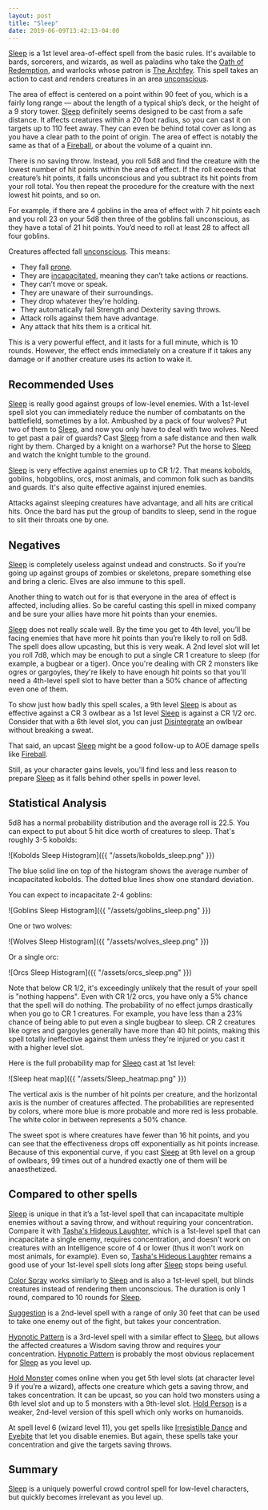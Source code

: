 ```yaml
---
layout: post
title: "Sleep"
date: 2019-06-09T13:42:13-04:00
---
```


[Sleep](https://www.dndbeyond.com/spells/sleep) is a 1st level area-of-effect spell from the basic rules. It's available to bards, sorcerers, and wizards, as well as paladins who take the [Oath of Redemption](https://www.dndbeyond.com/classes/paladin#OathofRedemption), and warlocks whose patron is [The Archfey](https://www.dndbeyond.com/classes/warlock#TheArchfey). This spell takes an action to cast and renders creatures in an area [unconscious](https://www.dndbeyond.com/sources/basic-rules/appendix-a-conditions#Unconscious).

The area of effect is centered on a point within 90 feet of you, which is a fairly long range — about the length of a typical ship’s deck, or the height of a 9 story tower. [Sleep](https://www.dndbeyond.com/spells/sleep) definitely seems designed to be cast from a safe distance. It affects creatures within a 20 foot radius, so you can cast it on targets up to 110 feet away. They can even be behind total cover as long as you have a clear path to the point of origin. The area of effect is notably the same as that of a [Fireball](https://www.dndbeyond.com/spells/fireball), or about the volume of a quaint inn.

There is no saving throw. Instead, you roll 5d8 and find the creature with the lowest number of hit points within the area of effect. If the roll exceeds that creature’s hit points, it falls unconscious and you subtract its hit points from your roll total. You then repeat the procedure for the creature with the next lowest hit points, and so on.

For example, if there are 4 goblins in the area of effect with 7 hit points each and you roll 23 on your 5d8 then three of the goblins fall unconscious, as they have a total of 21 hit points. You’d need to roll at least 28 to affect all four goblins.

Creatures affected fall [unconscious](https://www.dndbeyond.com/sources/basic-rules/appendix-a-conditions#Unconscious). This means:

* They fall [prone](https://www.dndbeyond.com/sources/basic-rules/appendix-a-conditions#Prone).
* They are [incapacitated](https://www.dndbeyond.com/sources/basic-rules/appendix-a-conditions#Incapacitated), meaning they can’t take actions or reactions.
* They can’t move or speak.
* They are unaware of their surroundings.
* They drop whatever they’re holding.
* They automatically fail Strength and Dexterity saving throws.
* Attack rolls against them have advantage.
* Any attack that hits them is a critical hit.

This is a very powerful effect, and it lasts for a full minute, which is 10 rounds. However, the effect ends immediately on a creature if it takes any damage or if another creature uses its action to wake it.

## Recommended Uses

[Sleep](https://www.dndbeyond.com/spells/sleep) is really good against groups of low-level enemies. With a 1st-level spell slot you can immediately reduce the number of combatants on the battlefield, sometimes by a lot. Ambushed by a pack of four wolves? Put two of them to [Sleep](https://www.dndbeyond.com/spells/sleep), and now you only have to deal with two wolves. Need to get past a pair of guards? Cast [Sleep](https://www.dndbeyond.com/spells/sleep) from a safe distance and then walk right by them. Charged by a knight on a warhorse? Put the horse to [Sleep](https://www.dndbeyond.com/spells/sleep) and watch the knight tumble to the ground.

[Sleep](https://www.dndbeyond.com/spells/sleep) is very effective against enemies up to CR 1/2. That means kobolds, goblins, hobgoblins, orcs, most animals, and common folk such as bandits and guards. It's also quite effective against injured enemies.

Attacks against sleeping creatures have advantage, and all hits are critical hits. Once the bard has put the group of bandits to sleep, send in the rogue to slit their throats one by one.

## Negatives

[Sleep](https://www.dndbeyond.com/spells/sleep) is completely useless against undead and constructs. So if you’re going up against groups of zombies or skeletons, prepare something else and bring a cleric. Elves are also immune to this spell.

Another thing to watch out for is that everyone in the area of effect is affected, including allies. So be careful casting this spell in mixed company and be sure your allies have more hit points than your enemies.

[Sleep](https://www.dndbeyond.com/spells/sleep) does not really scale well. By the time you get to 4th level, you’ll be facing enemies that have more hit points than you’re likely to roll on 5d8. The spell does allow upcasting, but this is very weak. A 2nd level slot will let you roll 7d8, which may be enough to put a single CR 1 creature to sleep (for example, a bugbear or a tiger). Once you're dealing with CR 2 monsters like ogres or gargoyles, they're likely to have enough hit points so that you'll need a 4th-level spell slot to have better than a 50% chance of affecting even one of them.

To show just how badly this spell scales, a 9th level [Sleep](https://www.dndbeyond.com/spells/sleep) is about as effective against a CR 3 owlbear as a 1st level [Sleep](https://www.dndbeyond.com/spells/sleep) is against a CR 1/2 orc. Consider that with a 6th level slot, you can just [Disintegrate](https://www.dndbeyond.com/spells/disintegrate) an owlbear without breaking a sweat.

That said, an upcast [Sleep](https://www.dndbeyond.com/spells/sleep) might be a good follow-up to AOE damage spells like [Fireball](https://www.dndbeyond.com/spells/fireball).

Still, as your character gains levels, you'll find less and less reason to prepare [Sleep](https://www.dndbeyond.com/spells/sleep) as it falls behind other spells in power level.

## Statistical Analysis

5d8 has a normal probability distribution and the average roll is 22.5. You can expect to put about 5 hit dice worth of creatures to sleep. That's roughly 3-5 kobolds:

![Kobolds Sleep Histogram]({{ "/assets/kobolds_sleep.png"  }})

The blue solid line on top of the histogram shows the average number of incapacitated kobolds. The dotted blue lines show one standard deviation.

You can expect to incapacitate 2-4 goblins:

![Goblins Sleep Histogram]({{ "/assets/goblins_sleep.png"  }})

One or two wolves:

![Wolves Sleep Histogram]({{ "/assets/wolves_sleep.png"  }})

Or a single orc:

![Orcs Sleep Histogram]({{ "/assets/orcs_sleep.png"  }})

Note that below CR 1/2, it's exceedingly unlikely that the result of your spell is "nothing happens". Even with CR 1/2 orcs, you have only a 5% chance that the spell will do nothing. The probability of no effect jumps drastically when you go to CR 1 creatures. For example, you have less than a 23% chance of being able to put even a single bugbear to sleep. CR 2 creatures like ogres and gargoyles generally have more than 40 hit points, making this spell totally ineffective against them unless they're injured or you cast it with a higher level slot.

Here is the full probability map for [Sleep](https://www.dndbeyond.com/spells/sleep) cast at 1st level:

![Sleep heat map]({{ "/assets/Sleep_heatmap.png"  }})

The vertical axis is the number of hit points per creature, and the horizontal axis is the number of creatures affected. The probabilities are represented by colors, where more blue is more probable and more red is less probable. The white color in between represents a 50% chance.

The sweet spot is where creatures have fewer than 16 hit points, and you can see that the effectiveness drops off exponentially as hit points increase. Because of this exponential curve, if you cast [Sleep](https://www.dndbeyond.com/spells/sleep) at 9th level on a group of owlbears, 99 times out of a hundred exactly one of them will be anaesthetized.

## Compared to other spells
[Sleep](https://www.dndbeyond.com/spells/sleep) is unique in that it’s a 1st-level spell that can incapacitate multiple enemies without a saving throw, and without requiring your concentration. Compare it with [Tasha's Hideous Laughter](https://www.dndbeyond.com/spells/tashas-hideous-laughter), which is a 1st-level spell that can incapacitate a single enemy, requires concentration, and doesn't work on creatures with an Intelligence score of 4 or lower (thus it won't work on most animals, for example). Even so, [Tasha's Hideous Laughter](https://www.dndbeyond.com/spells/tashas-hideous-laughter) remains a good use of your 1st-level spell slots long after [Sleep](https://www.dndbeyond.com/spells/sleep) stops being useful.

[Color Spray](https://www.dndbeyond.com/spells/color-spray) works similarly to [Sleep](https://www.dndbeyond.com/spells/sleep) and is also a 1st-level spell, but blinds creatures instead of rendering them unconscious. The duration is only 1 round, compared to 10 rounds for [Sleep](https://www.dndbeyond.com/spells/sleep).

[Suggestion](https://www.dndbeyond.com/spells/suggestion) is a 2nd-level spell with a range of only 30 feet that can be used to take one enemy out of the fight, but takes your concentration.

[Hypnotic Pattern](https://www.dndbeyond.com/spells/hypnotic-pattern) is a 3rd-level spell with a similar effect to [Sleep](https://www.dndbeyond.com/spells/sleep), but allows the affected creatures a Wisdom saving throw and requires your concentration. [Hypnotic Pattern](https://www.dndbeyond.com/spells/hypnotic-pattern) is probably the most obvious replacement for [Sleep](https://www.dndbeyond.com/spells/sleep) as you level up.

[Hold Monster](https://www.dndbeyond.com/spells/hold-monster) comes online when you get 5th level slots (at character level 9 if you’re a wizard), affects one creature which gets a saving throw, and takes concentration. It can be upcast, so you can hold two monsters using a 6th level slot and up to 5 monsters with a 9th-level slot. [Hold Person](https://www.dndbeyond.com/spells/hold-person) is a weaker, 2nd-level version of this spell which only works on humanoids.

At spell level 6 (wizard level 11), you get spells like [Irresistible Dance](https://www.dndbeyond.com/spells/ottos-irresistible-dance) and [Eyebite](https://www.dndbeyond.com/spells/eyebite) that let you disable enemies. But again, these spells take your concentration and give the targets saving throws.

## Summary
[Sleep](https://www.dndbeyond.com/spells/sleep) is a uniquely powerful crowd control spell for low-level characters, but quickly becomes irrelevant as you level up.

